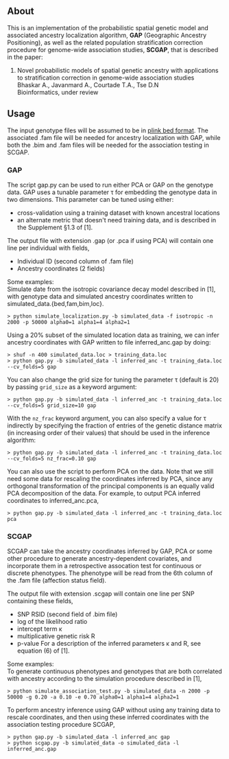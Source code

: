 ## About
This is an implementation of the probabilistic spatial genetic model and associated ancestry localization algorithm, **GAP**
(Geographic Ancestry Positioning), as well as the related population stratification correction procedure for genome-wide association 
studies, **SCGAP**, that is described in the paper:

1. Novel probabilistic models of spatial genetic ancestry with applications to stratification correction in genome-wide association 
studies  
    Bhaskar A., Javanmard A., Courtade T.A., Tse D.N  
    Bioinformatics, under review


## Usage
The input genotype files will be assumed to be in [plink bed format](http://pngu.mgh.harvard.edu/~purcell/plink/binary.shtml). 
The associated .fam file will be needed for ancestry localization with GAP, while both the .bim and .fam files will be needed 
for the association testing in SCGAP.


### GAP
The script gap.py can be used to run either PCA or GAP on the genotype data. GAP uses a tunable parameter τ for embedding the genotype data
in two dimensions. This parameter can be tuned using either:
* cross-validation using a training dataset with known ancestral locations
* an alternate metric that doesn't need training data, and is described in the Supplement §1.3 of [1].

The output file with extension .gap (or .pca if using PCA) will contain one line per individual with fields,
* Individual ID (second column of .fam file)
* Ancestry coordinates (2 fields)

Some examples:  
Simulate date from the isotropic covariance decay model described in [1], with genotype data and simulated ancestry coordinates written to 
simulated_data.{bed,fam,bim,loc}.
```
> python simulate_localization.py -b simulated_data -f isotropic -n 2000 -p 50000 alpha0=1 alpha1=4 alpha2=1
```
Using a 20% subset of the simulated location data as training, we can infer ancestry coordinates with GAP written to file inferred_anc.gap by doing:
```
> shuf -n 400 simulated_data.loc > training_data.loc
> python gap.py -b simulated_data -l inferred_anc -t training_data.loc --cv_folds=5 gap
```
You can also change the grid size for tuning the parameter τ (default is 20) by passing `grid_size` as a keyword argument:
```
> python gap.py -b simulated_data -l inferred_anc -t training_data.loc --cv_folds=5 grid_size=10 gap
```
With the `nz_frac` keyword argument, you can also specify a value for τ indirectly by specifying the fraction of entries of the genetic distance matrix (in increasing 
order of their values) that should be used in the inference algorithm:
```
> python gap.py -b simulated_data -l inferred_anc -t training_data.loc --cv_folds=5 nz_frac=0.10 gap
```
  
You can also use the script to perform PCA on the data. Note that we still need some data for rescaling the coordinates inferred by PCA, 
since any orthogonal transformation of the principal components is an equally valid PCA decomposition of the data. For example, to output PCA inferred 
coordinates to inferred_anc.pca,
```
> python gap.py -b simulated_data -l inferred_anc -t training_data.loc pca
```


### SCGAP
SCGAP can take the ancestry coordinates inferred by GAP, PCA or some other procedure to generate ancestry-dependent covariates, 
and incorporate them in a retrospective assocation test for continuous or discrete phenotypes. The phenotype will be read from the 6th column of the .fam file (affection status field).

The output file with extension .scgap will contain one line per SNP containing these fields,
* SNP RSID (second field of .bim file)
* log of the likelihood ratio
* intercept term κ
* multiplicative genetic risk R
* p-value
For a description of the inferred parameters κ and R, see equation (6) of [1].

Some examples:  
To generate continuous phenotypes and genotypes that are both correlated with ancestry according to the simulation procedure described in [1],
```
> python simulate_association_test.py -b simulated_data -n 2000 -p 50000 -g 0.20 -a 0.10 -e 0.70 alpha0=1 alpha1=4 alpha2=1
```
To perform ancestry inference using GAP without using any training data to rescale coordinates, and then using these inferred coordinates with the association testing procedure SCGAP,
```
> python gap.py -b simulated_data -l inferred_anc gap
> python scgap.py -b simulated_data -o simulated_data -l inferred_anc.gap
```
